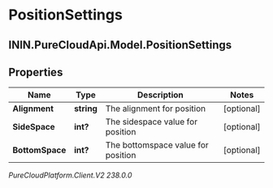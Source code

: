 # PositionSettings

## ININ.PureCloudApi.Model.PositionSettings

## Properties

|Name | Type | Description | Notes|
|------------ | ------------- | ------------- | -------------|
| **Alignment** | **string** | The alignment for position | [optional] |
| **SideSpace** | **int?** | The sidespace value for position | [optional] |
| **BottomSpace** | **int?** | The bottomspace value for position | [optional] |



_PureCloudPlatform.Client.V2 238.0.0_
